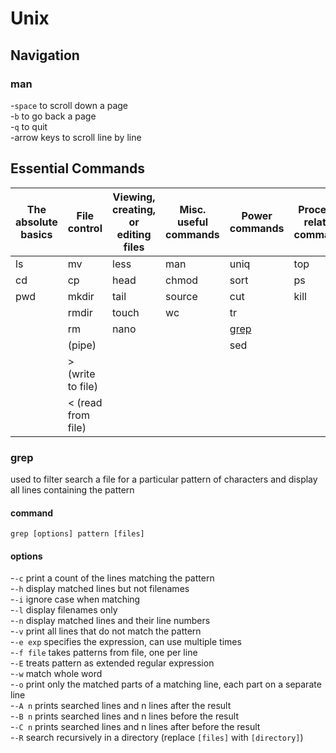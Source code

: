 # Unix
## Navigation
### man
-`space` to scroll down a page<br>
-`b` to go back a page<br>
-`q` to quit<br>
-arrow keys to scroll line by line
<br>
## Essential Commands
| The absolute basics | File control |Viewing, creating, or editing files | Misc. useful commands | Power commands | Process-related commands
| ---------- | ----------- | ----------- | ----------- | ---------- | ----------- |
| ls | mv | less | man | uniq | top |
| cd | cp | head | chmod | sort | ps |
| pwd | mkdir | tail | source | cut | kill |
| | rmdir | touch | wc | tr | |
| | rm | nano | | [grep](grep) | |
| | (pipe) | | | sed | |
| | > (write to file) | | | | |
| | < (read from file) | | | | |

### grep
used to filter search a file for a particular pattern of characters and display all lines containing the pattern
#### command
`grep [options] pattern [files]`
#### options
-`-c` print a count of the lines matching the pattern<br>
-`-h` display matched lines but not filenames<br>
-`-i` ignore case when matching<br>
-`-l` display filenames only<br>
-`-n` display matched lines and their line numbers<br>
-`-v` print all lines that do not match the pattern<br>
-`-e exp` specifies the expression, can use multiple times<br>
-`-f file` takes patterns from file, one per line<br>
-`-E` treats pattern as extended regular expression<br>
-`-w` match whole word<br>
-`-o` print only the matched parts of a matching line, each part on a separate line<br>
-`-A n` prints searched lines and n lines after the result<br>
-`-B n` prints searched lines and n lines before the result<br>
-`-C n` prints searched lines and n lines after before the result<br>
-`-R` search recursively in a directory (replace `[files]` with `[directory]`)<br>

